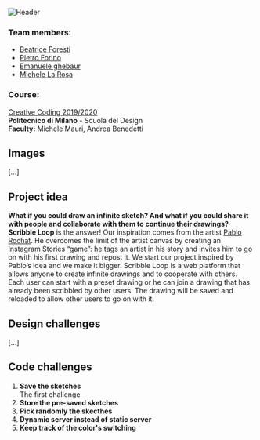 ![Header](asstes/header.png)

### Team members:
* [Beatrice Foresti](mailto:bea_fiore@live.it)
* [Pietro Forino](mailto:pietrof@live.com)
* [Emanuele ghebaur](mailto:emanueleghebaur@gmail.com)
* [Michele La Rosa](mailto:miki.larosa@hotmail.it)

### Course:
[Creative Coding 2019/2020](https://drawwithcode.github.io/2019/)<br>
**Politecnico di Milano** - Scuola del Design<br>
**Faculty:** Michele Mauri, Andrea Benedetti

## Images
[...]

## Project idea
**What if you could draw an infinite sketch? And what if you could share it with people and collaborate with them to continue their drawings?**
**Scribble Loop** is the answer!
Our inspiration comes from the artist [Pablo Rochat](http://pablorochat.com). He overcomes the limit of the artist canvas by creating an Instagram Stories “game”: he tags an artist in his story and invites him to go on with his first drawing and repost it.
We start our project inspired by Pablo’s idea and we make it bigger.
Scribble Loop is a web platform that allows anyone to create infinite drawings and to cooperate with others. Each user can start with a preset drawing or he can join a drawing that has already been scribbled by other users. The drawing will be saved and reloaded to allow other users to go on with it.

## Design challenges
[...]

## Code challenges


<ol>
  <li>
    <b>Save the sketches</b></br>
The first challenge
 </li>
   <li>
     <b>Store the pre-saved sketches</b></br>
 </li>
 <li>
  <b>Pick randomly the skecthes</b></br>
 </li>
 <li>
  <b>Dynamic server instead of static server</b></br>
 </li>
 <li>
  <b>Keep track of the color's switching</b></br>
 </li>
</ol>
